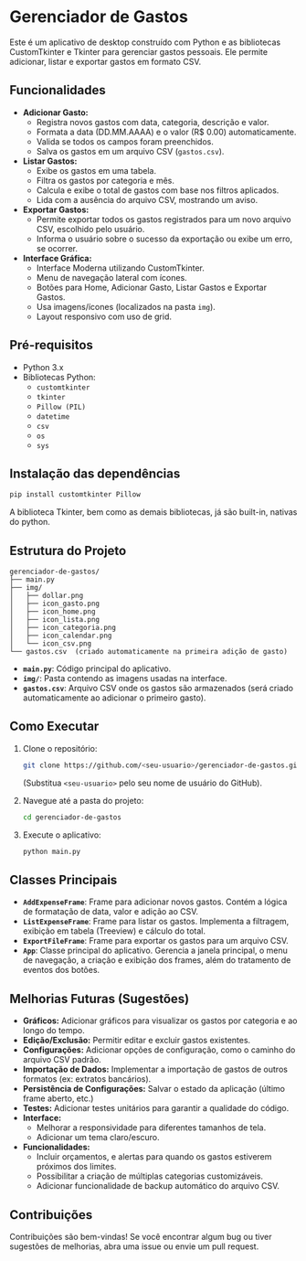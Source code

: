 # Gerenciador de Gastos

Este é um aplicativo de desktop construído com Python e as bibliotecas CustomTkinter e Tkinter para gerenciar gastos pessoais. Ele permite adicionar, listar e exportar gastos em formato CSV.

## Funcionalidades

- **Adicionar Gasto:**
  - Registra novos gastos com data, categoria, descrição e valor.
  - Formata a data (DD.MM.AAAA) e o valor (R$ 0.00) automaticamente.
  - Valida se todos os campos foram preenchidos.
  - Salva os gastos em um arquivo CSV (`gastos.csv`).
- **Listar Gastos:**
  - Exibe os gastos em uma tabela.
  - Filtra os gastos por categoria e mês.
  - Calcula e exibe o total de gastos com base nos filtros aplicados.
  - Lida com a ausência do arquivo CSV, mostrando um aviso.
- **Exportar Gastos:**
  - Permite exportar todos os gastos registrados para um novo arquivo CSV, escolhido pelo usuário.
  - Informa o usuário sobre o sucesso da exportação ou exibe um erro, se ocorrer.
- **Interface Gráfica:**
  - Interface Moderna utilizando CustomTkinter.
  - Menu de navegação lateral com ícones.
  - Botões para Home, Adicionar Gasto, Listar Gastos e Exportar Gastos.
  - Usa imagens/ícones (localizados na pasta `img`).
  - Layout responsivo com uso de grid.

## Pré-requisitos

- Python 3.x
- Bibliotecas Python:
  - `customtkinter`
  - `tkinter`
  - `Pillow (PIL)`
  - `datetime`
  - `csv`
  - `os`
  - `sys`

## Instalação das dependências

```bash
pip install customtkinter Pillow
```

A biblioteca Tkinter, bem como as demais bibliotecas, já são built-in, nativas do python.

## Estrutura do Projeto

```
gerenciador-de-gastos/
├── main.py
├── img/
│   ├── dollar.png
│   ├── icon_gasto.png
│   ├── icon_home.png
│   ├── icon_lista.png
│   ├── icon_categoria.png
│   ├── icon_calendar.png
│   └── icon_csv.png
└── gastos.csv  (criado automaticamente na primeira adição de gasto)
```

- **`main.py`**: Código principal do aplicativo.
- **`img/`**: Pasta contendo as imagens usadas na interface.
- **`gastos.csv`**: Arquivo CSV onde os gastos são armazenados (será criado automaticamente ao adicionar o primeiro gasto).

## Como Executar

1.  Clone o repositório:

    ```bash
    git clone https://github.com/<seu-usuario>/gerenciador-de-gastos.git
    ```

    (Substitua `<seu-usuario>` pelo seu nome de usuário do GitHub).

2.  Navegue até a pasta do projeto:

    ```bash
    cd gerenciador-de-gastos
    ```

3.  Execute o aplicativo:

    ```bash
    python main.py
    ```

## Classes Principais

- **`AddExpenseFrame`**: Frame para adicionar novos gastos. Contém a lógica de formatação de data, valor e adição ao CSV.
- **`ListExpenseFrame`**: Frame para listar os gastos. Implementa a filtragem, exibição em tabela (Treeview) e cálculo do total.
- **`ExportFileFrame`**: Frame para exportar os gastos para um arquivo CSV.
- **`App`**: Classe principal do aplicativo. Gerencia a janela principal, o menu de navegação, a criação e exibição dos frames, além do tratamento de eventos dos botões.

## Melhorias Futuras (Sugestões)

- **Gráficos:** Adicionar gráficos para visualizar os gastos por categoria e ao longo do tempo.
- **Edição/Exclusão:** Permitir editar e excluir gastos existentes.
- **Configurações:** Adicionar opções de configuração, como o caminho do arquivo CSV padrão.
- **Importação de Dados:** Implementar a importação de gastos de outros formatos (ex: extratos bancários).
- **Persistência de Configurações:** Salvar o estado da aplicação (último frame aberto, etc.)
- **Testes:** Adicionar testes unitários para garantir a qualidade do código.
- **Interface:**
  - Melhorar a responsividade para diferentes tamanhos de tela.
  - Adicionar um tema claro/escuro.
- **Funcionalidades:**
  - Incluir orçamentos, e alertas para quando os gastos estiverem próximos dos limites.
  - Possibilitar a criação de múltiplas categorias customizáveis.
  - Adicionar funcionalidade de backup automático do arquivo CSV.

## Contribuições

Contribuições são bem-vindas! Se você encontrar algum bug ou tiver sugestões de melhorias, abra uma issue ou envie um pull request.
